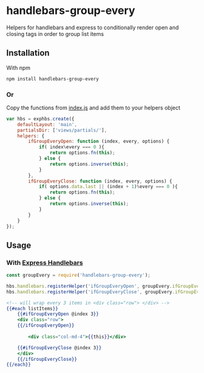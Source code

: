 # handlebars-group-every
Helpers for handlebars and express to conditionally render open and closing tags in order to group list items

## Installation
With npm
```bash
npm install handlebars-group-every
```
### Or
Copy the functions from [index.js](https://github.com/stsourlidakis/handlebars-group-every/blob/master/index.js) and add them to your helpers object
```javascript
var hbs = exphbs.create({
	defaultLayout: 'main',
	partialsDir: ['views/partials/'],
	helpers: {
		ifGroupEveryOpen: function (index, every, options) {
			if( index%every === 0 ){
				return options.fn(this);
			} else {
				return options.inverse(this);
			}
		},
		ifGroupEveryClose: function (index, every, options) {
			if( options.data.last || (index + 1)%every === 0 ){
				return options.fn(this);
			} else {
				return options.inverse(this);
			}
		}
	}
});
```

## Usage
### With [Express Handlebars](https://github.com/ericf/express-handlebars)
```javascript
const groupEvery = require('handlebars-group-every');

hbs.handlebars.registerHelper('ifGroupEveryOpen', groupEvery.ifGroupEveryOpen);
hbs.handlebars.registerHelper('ifGroupEveryClose', groupEvery.ifGroupEveryClose);
```

```handlebars
<!-- will wrap every 3 items in <div class="row"> </div> -->
{{#each listItems}}
	{{#ifGroupEveryOpen @index 3}}
	<div class="row">
	{{/ifGroupEveryOpen}}
	
		<div class="col-md-4">{{this}}</div>

	{{#ifGroupEveryClose @index 3}}
	</div>
	{{/ifGroupEveryClose}}
{{/each}}
```
